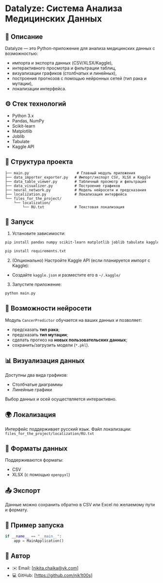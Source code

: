 # Datalyze: Система Анализа Медицинских Данных

## 📌 Описание

Datalyze — это Python-приложение для анализа медицинских данных с возможностью:
- импорта и экспорта данных (CSV/XLSX/Kaggle),
- интерактивного просмотра и фильтрации таблиц,
- визуализации графиков (столбчатых и линейных),
- построения прогнозов с помощью нейронных сетей (тип рака и мутации),
- локализации интерфейса.

## ⚙️ Стек технологий

- Python 3.x
- Pandas, NumPy
- Scikit-learn
- Matplotlib
- Joblib
- Tabulate
- Kaggle API

## 📁 Структура проекта

```
├── main.py                      # Главный модуль приложения
├── data_importer_exporter.py   # Импорт/экспорт CSV, XLSX и Kaggle
├── data_table_viewer.py        # Табличный просмотр и фильтрация
├── data_visualizer.py          # Построение графиков
├── neural_network.py           # Модель нейросети и предсказания
├── localization.py             # Локализация интерфейса
└── files_for_the_project/
    └── localization/
        └── RU.txt              # Текстовая локализация
```

## 🚀 Запуск

1. Установите зависимости:
```bash
pip install pandas numpy scikit-learn matplotlib joblib tabulate kaggle openpyxl
```
```bash
pip install requirements.txt
```

2. (Опционально) Настройте Kaggle API (если планируется импорт с Kaggle):
- Создайте `kaggle.json` и разместите его в `~/.kaggle/`

3. Запустите приложение:
```bash
python main.py
```

## 🧠 Возможности нейросети

Модуль `CancerPredictor` обучается на ваших данных и позволяет:
- предсказать **тип рака**;
- предсказать **тип мутации**;
- сделать прогноз на **новых пользовательских данных**;
- сохранить/загрузить модели (`*.pkl`).

## 📊 Визуализация данных

Доступны два вида графиков:
- Столбчатые диаграммы
- Линейные графики

Выбор данных и осей осуществляется интерактивно.

## 🌍 Локализация

Интерфейс поддерживает русский язык. Файл локализации:  
`files_for_the_project/localization/RU.txt`

## 💾 Форматы данных

Поддерживаются форматы:
- CSV
- XLSX (с помощью `openpyxl`)

## 📤 Экспорт

Данные можно сохранить обратно в CSV или Excel по желаемому пути и формату.

## 🧪 Пример запуска

```python
if __name__ == "__main__":
    app = MainApplication()
```

## 📌 Автор

- ✉️ Email: [nikita.chaika@vk.com]
- 💻 GitHub: [https://github.com/nik1t00s]
